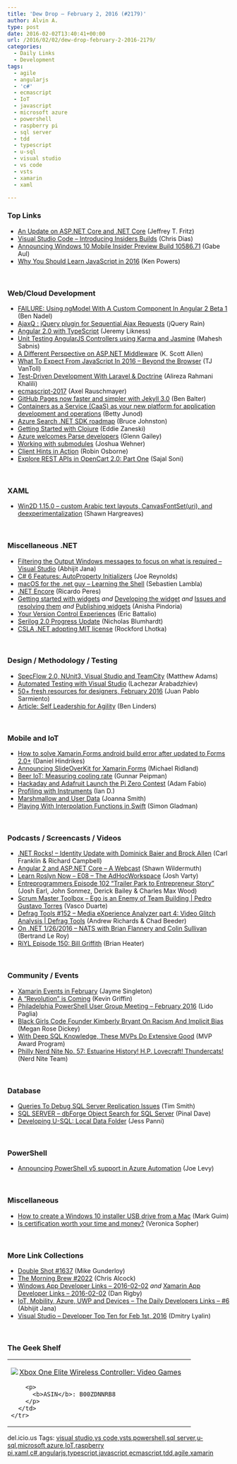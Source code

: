 ```yaml
---
title: 'Dew Drop – February 2, 2016 (#2179)'
author: Alvin A.
type: post
date: 2016-02-02T13:40:41+00:00
url: /2016/02/02/dew-drop-february-2-2016-2179/
categories:
  - Daily Links
  - Development
tags:
  - agile
  - angularjs
  - 'c#'
  - ecmascript
  - IoT
  - javascript
  - microsoft azure
  - powershell
  - raspberry pi
  - sql server
  - tdd
  - typescript
  - u-sql
  - visual studio
  - vs code
  - vsts
  - xamarin
  - xaml

---
```

### <a name="top"></a>Top Links

  * <a href="http://blogs.msdn.com/b/webdev/archive/2016/02/01/an-update-on-asp-net-core-and-net-core.aspx?WT.mc_id=DX_MVP4025064" target="_blank">An Update on ASP.NET Core and .NET Core</a> (Jeffrey T. Fritz)
  * <a href="https://blogs.msdn.microsoft.com/vscode/2016/02/01/introducing-insiders-builds/" target="_blank">Visual Studio Code &#8211; Introducing Insiders Builds</a> (Chris Dias)
  * <a href="https://blogs.windows.com/windowsexperience/2016/02/01/announcing-windows-10-mobile-insider-preview-build-10586-71/?WT.mc_id=DX_MVP4025064" target="_blank">Announcing Windows 10 Mobile Insider Preview Build 10586.71</a> (Gabe Aul)
  * <a href="http://knpw.rs/blog/learn-javascript-2016/" target="_blank">Why You Should Learn JavaScript in 2016</a> (Ken Powers)

&nbsp;

### <a name="web"></a>Web/Cloud Development

  * <a href="http://www.bennadel.com/blog/3007-failure-using-ngmodel-with-a-custom-component-in-angular-2-beta-1.htm" target="_blank">FAILURE: Using ngModel With A Custom Component In Angular 2 Beta 1</a> (Ben Nadel)
  * <a href="http://feedproxy.google.com/~r/Jqueryrain/~3/sYX4sHzkATM/" target="_blank">AjaxQ : jQuery plugin for Sequential Ajax Requests</a> (jQuery Rain)
  * <a href="http://feedproxy.google.com/~r/CSharperImage/~3/3jlcUNimmtE/angular-20-with-typescript.html" target="_blank">Angular 2.0 with TypeScript</a> (Jeremy Likness)
  * <a href="http://feedproxy.google.com/~r/netCurryRecentArticles/~3/rAbPhZmp7lY/ShowArticle.aspx" target="_blank">Unit Testing AngularJS Controllers using Karma and Jasmine</a> (Mahesh Sabnis)
  * <a href="http://odetocode.com/blogs/scott/archive/2016/02/01/a-different-perspective-on-asp-net-middleware.aspx" target="_blank">A Different Perspective on ASP.NET Middleware</a> (K. Scott Allen)
  * <a href="http://developer.telerik.com/featured/what-to-expect-from-javascript-in-2016-beyond-the-browser/" target="_blank">What To Expect From JavaScript In 2016 – Beyond the Browser</a> (TJ VanToll)
  * <a href="http://code.tutsplus.com/tutorials/test-driven-development-with-laravel-doctrine--cms-25563" target="_blank">Test-Driven Development With Laravel & Doctrine</a> (Alireza Rahmani Khalili)
  * <a href="http://feedproxy.google.com/~r/2ality/~3/FSrEzZaRqCs/ecmascript-2017.html" target="_blank">ecmascript-2017</a> (Axel Rauschmayer)
  * <a href="https://github.com/blog/2100-github-pages-now-faster-and-simpler-with-jekyll-3-0" target="_blank">GitHub Pages now faster and simpler with Jekyll 3.0</a> (Ben Balter)
  * <a href="https://blog.docker.com/2016/02/containers-as-a-service-caas/" target="_blank">Containers as a Service (CaaS) as your new platform for application development and operations</a> (Betty Junod)
  * <a href="https://azure.microsoft.com/blog/azure-search-sdk-roadmap/" target="_blank">Azure Search .NET SDK roadmap</a> (Bruce Johnston)
  * <a href="http://twilioinc.wpengine.com/2016/02/getting-started-with-clojure.html" target="_blank">Getting Started with Clojure</a> (Eddie Zaneski)
  * <a href="https://azure.microsoft.com/blog/azure-welcomes-parse-developers/" target="_blank">Azure welcomes Parse developers</a> (Glenn Gailey)
  * <a href="https://github.com/blog/2104-working-with-submodules" target="_blank">Working with submodules</a> (Joshua Wehner)
  * <a href="http://robinosborne.co.uk/2016/02/02/client-hints-in-action/" target="_blank">Client Hints in Action</a> (Robin Osborne)
  * <a href="http://code.tutsplus.com/tutorials/explore-rest-apis-in-opencart-20-part-one--cms-25122" target="_blank">Explore REST APIs in OpenCart 2.0: Part One</a> (Sajal Soni)

&nbsp;

### <a name="silverlight"></a>XAML

  * <a href="http://blogs.msdn.com/b/win2d/archive/2016/02/01/win2d-1-15-0-custom-arabic-text-layouts-canvasfontset-uri-and-deexperimentalization.aspx?WT.mc_id=DX_MVP4025064" target="_blank">Win2D 1.15.0 &#8211; custom Arabic text layouts, CanvasFontSet(uri), and deexperimentalization</a> (Shawn Hargreaves)

&nbsp;

### <a name="dotnet"></a>Miscellaneous .NET

  * <a href="http://dailydotnettips.com/2016/02/01/filtering-the-output-windows-messages-to-focus-on-what-is-required-visual-studio/" target="_blank">Filtering the Output Windows messages to focus on what is required – Visual Studio</a> (Abhijit Jana)
  * <a href="http://www.infocraft.net/c/c-6-features-autoproperty-initializers/?utm_source=rss&utm_medium=rss" target="_blank">C# 6 Features: AutoProperty Initializers</a> (Joe Reynolds)
  * <a href="http://feedproxy.google.com/~r/SerialSeb/~3/HdLTru-MOGI/" target="_blank">macOS for the .net guy – Learning the Shell</a> (Sebastien Lambla)
  * <a href="http://weblogs.asp.net:80/ricardoperes/net-encore?WT.mc_id=DX_MVP4025064" target="_blank">.NET Encore</a> (Ricardo Peres)
  * <a href="http://blogs.msdn.com/b/visualstudioalmrangers/archive/2016/02/01/getting-started-with-widgets.aspx?WT.mc_id=DX_MVP4025064" target="_blank">Getting started with widgets</a> _and_ <a href="http://blogs.msdn.com/b/visualstudioalmrangers/archive/2016/02/01/developing-the-widget.aspx?WT.mc_id=DX_MVP4025064" target="_blank">Developing the widget</a> _and_ <a href="http://blogs.msdn.com/b/visualstudioalmrangers/archive/2016/02/01/issues-and-resolving-them.aspx?WT.mc_id=DX_MVP4025064" target="_blank">Issues and resolving them</a> _and_ <a href="http://blogs.msdn.com/b/visualstudioalmrangers/archive/2016/02/01/publishing-widgets.aspx?WT.mc_id=DX_MVP4025064" target="_blank">Publishing widgets</a> (Anisha Pindoria)
  * <a href="http://blogs.msdn.com/b/vcblog/archive/2016/02/01/your-version-control-experiences.aspx?WT.mc_id=DX_MVP4025064" target="_blank">Your Version Control Experiences</a> (Eric Battalio)
  * <a href="http://nblumhardt.com/2016/02/serilog-2-0-progress-update/" target="_blank">Serilog 2.0 Progress Update</a> (Nicholas Blumhardt)
  * <a href="http://www.lhotka.net/weblog/CSLANETAdoptingMITLicense.aspx" target="_blank">CSLA .NET adopting MIT license</a> (Rockford Lhotka)

&nbsp;

### <a name="design"></a>Design / Methodology / Testing

  * <a href="https://blogs.endjin.com/2016/02/specflow-2-0-nunit3-visual-studio-and-teamcity/" target="_blank">SpecFlow 2.0, NUnit3, Visual Studio and TeamCity</a> (Matthew Adams)
  * <a href="http://feedproxy.google.com/~r/CanDevs/~3/jQrvWtXGTlM/automated-testing-with-visual-studio.aspx" target="_blank">Automated Testing with Visual Studio</a> (Lachezar Arabadzhiev)
  * <a href="http://www.webdesignerdepot.com/2016/02/50-fresh-resources-for-designers-february-2016/" target="_blank">50+ fresh resources for designers, February 2016</a> (Juan Pablo Sarmiento)
  * <a href="http://www.infoq.com/articles/self-leadership-agility?utm_campaign=infoq_content&utm_source=infoq&utm_medium=feed&utm_term=global" target="_blank">Article: Self Leadership for Agility</a> (Ben Linders)

&nbsp;

### Mobile and IoT

  * <a href="http://danielhindrikes.se/xamarin/how-to-solve-xamarin-forms-android-build-error-after-updated-to-forms-2-0/" target="_blank">How to solve Xamarin.Forms android build error after updated to Forms 2.0+</a> (Daniel Hindrikes)
  * <a href="http://www.michaelridland.com/xamarin/announcing-slideoverkit-for-xamarin-forms/" target="_blank">Announcing SlideOverKit for Xamarin.Forms</a> (Michael Ridland)
  * <a href="http://feedproxy.google.com/~r/gunnarpeipman/~3/dPI1l88EwpA/" target="_blank">Beer IoT: Measuring cooling rate</a> (Gunnar Peipman)
  * <a href="http://hackaday.com/2016/02/01/announcing-the-adafruit-pi-zero-contest/" target="_blank">Hackaday and Adafruit Launch the Pi Zero Contest</a> (Adam Fabio)
  * <a href="http://blogs.unity3d.com/2016/02/01/profiling-with-instruments/" target="_blank">Profiling with Instruments</a> (Ian D.)
  * <a href="http://feedproxy.google.com/~r/blogspot/hsDu/~3/M1AAxOd_8p8/marshmallow-and-user-data.html" target="_blank">Marshmallow and User Data</a> (Joanna Smith)
  * <a href="https://dzone.com/articles/playing-with-interpolation-functions-in-swift?utm_medium=feed&utm_source=feedpress.me&utm_campaign=Feed%3A+dzone%2Fmobile" target="_blank">Playing With Interpolation Functions in Swift</a> (Simon Gladman)

&nbsp;

### <a name="podcasts"></a>Podcasts / Screencasts / Videos

  * <a href="http://www.dotnetrocks.com/default.aspx?ShowNum=1251" target="_blank">.NET Rocks! &#8211; Identity Update with Dominick Baier and Brock Allen</a> (Carl Franklin & Richard Campbell)
  * <a href="http://wildermuth.com/2016/02/01/Angular_2_and_ASP_NET_Core_-_A_Webcast" target="_blank">Angular 2 and ASP.NET Core &#8211; A Webcast</a> (Shawn Wildermuth)
  * <a href="https://www.youtube.com/watch?v=bur4cpkvkN8" target="_blank">Learn Roslyn Now &#8211; E08 &#8211; The AdHocWorkspace</a> (Josh Varty)
  * <a href="http://entreprogrammers.com/episode-102-trailer-park-to-entrepreneur-story/" target="_blank">Entreprogrammers Episode 102 “Trailer Park to Entrepreneur Story”</a> (Josh Earl, John Sonmez, Derick Bailey & Charles Max Wood)
  * <a href="http://scrummastertoolbox.libsyn.com/ego-is-an-enemy-of-team-building-pedro-gustavo-torres" target="_blank">Scrum Master Toolbox &#8211; Ego is an Enemy of Team Building | Pedro Gustavo Torres</a> (Vasco Duarte)
  * <a href="https://channel9.msdn.com/Shows/Defrag-Tools/Defrag-Tools-152-Media-eXperience-Analyzer-part-4-Video-Glitch-Analysis?WT.mc_id=DX_MVP4025064" target="_blank">Defrag Tools #152 &#8211; Media eXperience Analyzer part 4: Video Glitch Analysis | Defrag Tools</a> (Andrew Richards & Chad Beeder)
  * <a href="http://blogs.msdn.com/b/dotnet/archive/2016/02/01/on-net-1-26-2016-nats-with-brian-flannery-and-colin-sullivan.aspx?WT.mc_id=DX_MVP4025064" target="_blank">On .NET 1/26/2016 &#8211; NATS with Brian Flannery and Colin Sullivan</a> (Bertrand Le Roy)
  * <a href="http://riyl.podbean.com/e/episode-150-bill-griffith/" target="_blank">RiYL Episode 150: Bill Griffith</a> (Brian Heater)

&nbsp;

### <a name="events"></a>Community / Events

  * <a href="https://blog.xamarin.com/xamarin-events-in-february/" target="_blank">Xamarin Events in February</a> (Jayme Singleton)
  * <a href="http://feedproxy.google.com/~r/KevinGriffin/~3/GSVGWybQbg4/" target="_blank">A &#8220;Revolution&#8221; is Coming</a> (Kevin Griffin)
  * <a href="http://powershell.org/wp/2016/02/01/philadelphia-meeting-february-2016/" target="_blank">Philadelphia PowerShell User Group Meeting – February 2016</a> (Lido Paglia)
  * <a href="http://feedproxy.google.com/~r/Techcrunch/~3/rHvMOlrJZLE/" target="_blank">Black Girls Code Founder Kimberly Bryant On Racism And Implicit Bias</a> (Megan Rose Dickey)
  * <a href="https://blogs.msdn.microsoft.com/mvpawardprogram/2016/02/01/with-deep-sql-knowledge-these-mvp-do-extensive-good/" target="_blank">With Deep SQL Knowledge, These MVPs Do Extensive Good</a> (MVP Award Program)
  * <a href="https://philadelphia.nerdnite.com/2016/02/01/nerd-nite-no-57-estuarine-history-h-p-lovecraft-thundercats/" target="_blank">Philly Nerd Nite No. 57: Estuarine History! H.P. Lovecraft! Thundercats!</a> (Nerd Nite Team)

&nbsp;

### <a name="sql"></a>Database

  * <a href="http://feedproxy.google.com/~r/MSSQLTips-LatestSqlServerTips/~3/9CE-b8vnoks/tip.asp" target="_blank">Queries To Debug SQL Server Replication Issues</a> (Tim Smith)
  * <a href="http://blog.sqlauthority.com/2016/02/02/sql-server-dbforge-object-search-for-sql-server/" target="_blank">SQL SERVER – dbForge Object Search for SQL Server</a> (Pinal Dave)
  * <a href="https://blogs.endjin.com/2016/02/developing-u-sql-local-data-folder/" target="_blank">Developing U-SQL: Local Data Folder</a> (Jess Panni)

&nbsp;

### <a name="ps"></a>PowerShell

  * <a href="https://azure.microsoft.com/blog/announcing-powershell-v5-support-azure-automation/" target="_blank">Announcing PowerShell v5 support in Azure Automation</a> (Joe Levy)

&nbsp;

### <a name="misc"></a>Miscellaneous

  * <a href="http://feedproxy.google.com/~r/wmexperts/~3/raGkl9B4Sz4/story01.htm" target="_blank">How to create a Windows 10 installer USB drive from a Mac</a> (Mark Guim)
  * <a href="https://borntolearn.mslearn.net/b/weblog/archive/2016/02/01/is-certification-worth-your-time-and-money" target="_blank">Is certification worth your time and money?</a> (Veronica Sopher)

&nbsp;

### <a name="links"></a>More Link Collections

  * <a href="http://afreshcup.com/home/2016/2/2/double-shot-1637.html" target="_blank">Double Shot #1637</a> (Mike Gunderloy)
  * <a href="http://feedproxy.google.com/~r/ReflectivePerspective/~3/iOEhSU6dvHo/" target="_blank">The Morning Brew #2022</a> (Chris Alcock)
  * <a href="http://windowsappdev.com/2016/02/windows-app-developer-links-2016-02-02/" target="_blank">Windows App Developer Links &#8211; 2016-02-02</a> _and_ <a href="http://allaboutxamarin.com/2016/02/xamarin-app-developer-links-2016-02-02/" target="_blank">Xamarin App Developer Links &#8211; 2016-02-02</a> (Dan Rigby)
  * <a href="http://abhijitjana.net/2016/02/02/iot-mobility-azure-uwp-and-devices-the-daily-developers-links-6/" target="_blank">IoT, Mobility, Azure, UWP and Devices – The Daily Developers Links – #6</a> (Abhijit Jana)
  * <a href="http://www.lyalin.com/2016/02/01/visual-studio-developer-top-ten-for-feb-1st-2016/" target="_blank">Visual Studio – Developer Top Ten for Feb 1st, 2016</a> (Dmitry Lyalin)

&nbsp;

### <a name="shelf"></a>The Geek Shelf

<div id="scid:7dc1bd33-94bd-46fd-a20b-0131235bcd47:576dcb07-7e8a-4d17-807a-3100aac47952" class="wlWriterEditableSmartContent" style="float: none; padding-bottom: 0px; padding-top: 0px; padding-left: 0px; margin: 0px; display: inline; padding-right: 0px">
  <table cellspacing="0" cellpadding="2" width="400" border="0" unselectable="on">
    <tr>
      <td valign="top" width="400">
        <p>
          <a title="Xbox One Elite Wireless Controller: Video Games" href="http://www.amazon.com/exec/obidos/ASIN/B00ZDNNRB8/amavin-20"><img data-recalc-dims="1" decoding="async" src="https://i0.wp.com/images.amazon.com/images/P/B00ZDNNRB8.01.MZZZZZZZ.jpg?w=660" border="0" align="left" style="float:left" />Xbox One Elite Wireless Controller: Video Games</a>
        </p>
        
        <p>
          <b>ASIN</b>: B00ZDNNRB8
        </p>
      </td>
    </tr>
  </table>
</div>

<div id="scid:0767317B-992E-4b12-91E0-4F059A8CECA8:19e6b369-a8be-4aec-b71d-ccd0b2f14e5d" class="wlWriterEditableSmartContent" style="float: none; padding-bottom: 0px; padding-top: 0px; padding-left: 0px; margin: 0px; display: inline; padding-right: 0px">
  del.icio.us Tags: <a href="http://del.icio.us/popular/visual+studio" rel="tag">visual studio</a>,<a href="http://del.icio.us/popular/vs+code" rel="tag">vs code</a>,<a href="http://del.icio.us/popular/vsts" rel="tag">vsts</a>,<a href="http://del.icio.us/popular/powershell" rel="tag">powershell</a>,<a href="http://del.icio.us/popular/sql+server" rel="tag">sql server</a>,<a href="http://del.icio.us/popular/u-sql" rel="tag">u-sql</a>,<a href="http://del.icio.us/popular/microsoft+azure" rel="tag">microsoft azure</a>,<a href="http://del.icio.us/popular/IoT" rel="tag">IoT</a>,<a href="http://del.icio.us/popular/raspberry+pi" rel="tag">raspberry pi</a>,<a href="http://del.icio.us/popular/xaml" rel="tag">xaml</a>,<a href="http://del.icio.us/popular/c%23" rel="tag">c#</a>,<a href="http://del.icio.us/popular/angularjs" rel="tag">angularjs</a>,<a href="http://del.icio.us/popular/typescript" rel="tag">typescript</a>,<a href="http://del.icio.us/popular/javascript" rel="tag">javascript</a>,<a href="http://del.icio.us/popular/ecmascript" rel="tag">ecmascript</a>,<a href="http://del.icio.us/popular/tdd" rel="tag">tdd</a>,<a href="http://del.icio.us/popular/agile" rel="tag">agile</a>,<a href="http://del.icio.us/popular/xamarin" rel="tag">xamarin</a>
</div>